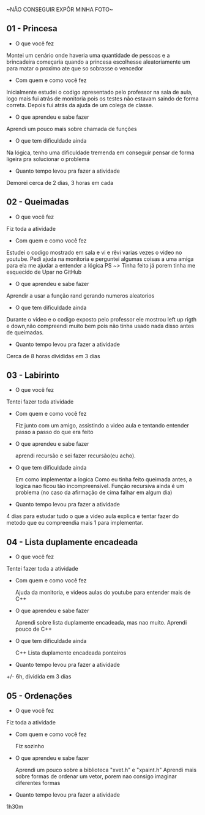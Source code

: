 ~NÃO CONSEGUIR EXPÔR MINHA FOTO~

## 01 - Princesa
* O que você fez<p>

Montei um cenário onde haveria uma quantidade de pessoas e a brincadeira começaria quando a princesa escolhesse aleatoriamente um para matar o proximo ate que so sobrasse o vencedor

* Com quem e como você fez<p>

Inicialmente estudei o codigo apresentado pelo professor na sala de aula, logo mais fui atrás de monitoria pois os testes não estavam saindo de forma correta. Depois fui atrás da ajuda de um colega de classe.

* O que aprendeu e sabe fazer<p>

Aprendi um pouco mais sobre chamada de funções

* O que tem dificuldade ainda<p>

Na lógica, tenho uma dificuldade tremenda em conseguir pensar de forma ligeira pra solucionar o problema

* Quanto tempo levou pra fazer a atividade<p>

 Demorei cerca de 2 dias, 3 horas em cada


## 02 - Queimadas
* O que você fez<p>

Fiz toda a atividade

*  Com quem e como você fez<p>

Estudei o codigo mostrado em sala e vi e rêvi varias vezes o video no youtube.
Pedi ajuda na monitoria e perguntei algumas coisas a uma amiga para ela me ajudar a entender a lógica
PS ~> Tinha feito já porem tinha me esquecido de Upar no GitHub

*  O que aprendeu e sabe fazer<p>

Aprendir a usar a função rand gerando numeros aleatorios

* O que tem dificuldade ainda<p>

Durante  o video e o codigo exposto pelo professor ele mostrou left up rigth e down,não compreendi muito bem pois não tinha usado nada disso antes de queimadas.

* Quanto tempo levou pra fazer a atividade<p>

Cerca de 8 horas divididas em 3 dias

## 03 - Labirinto

* O que você fez<p>

Tentei fazer toda atividade

* Com quem e como você fez<p>
 Fiz junto com um amigo, assistindo a video aula e tentando entender passo a passo do que era feito

* O que aprendeu e sabe fazer<p>
aprendi recursão e sei fazer recursão(eu acho).

* O que tem dificuldade ainda<p>
 Em como implementar a logica
Como eu tinha feito queimada antes, a logica nao ficou tão incompreensível.
Função recursiva ainda é um problema (no caso da afirmação de cima falhar em algum dia)

* Quanto tempo levou pra fazer a atividade<p>

4 dias para estudar tudo o que a video aula explica e tentar fazer do metodo que eu compreendia mais 1 para implementar.


## 04 - Lista duplamente encadeada

* O que você fez<p>

 Tentei fazer toda a atividade

* Com quem e como você fez<p>

  Ajuda da monitoria, e videos aulas do youtube para entender mais de C++


* O que aprendeu e sabe fazer<p>

  Aprendi sobre lista duplamente encadeada, mas nao muito.
  Aprendi pouco de C++

* O que tem dificuldade ainda<p>

  C++
  Lista duplamente encadeada 
  ponteiros

* Quanto tempo levou pra fazer a atividade<p>

 +/- 6h, dividida em 3 dias

## 05 - Ordenações

* O que você fez<p>

 Fiz toda a atividade

* Com quem e como você fez<p>

  Fiz sozinho


* O que aprendeu e sabe fazer<p>

  Aprendi um pouco sobre a biblioteca "xvet.h" e "xpaint.h"
  Aprendi mais sobre formas de ordenar um vetor, porem nao consigo imaginar diferentes formas


* Quanto tempo levou pra fazer a atividade<p>

 1h30m

